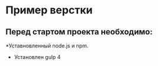 # Пример верстки

## Перед стартом проекта необходимо:

*Уставновленный node.js и npm.
* Установлен gulp 4 
